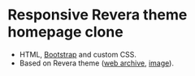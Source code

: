 # Responsive Revera theme homepage clone

- HTML, [Bootstrap](https://getbootstrap.com/) and custom CSS.
- Based on Revera theme ([web archive](https://web.archive.org/web/20180109051150/http://demo.fabthemes.com/revera/), [image](https://i.imgur.com/3y7yay8.png)).

